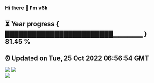 ### Hi there 👋  I'm v6b  
⏳ Year progress { ████████████████████████▁▁▁▁▁▁ } 81.45 %
---
⏰ Updated on Tue, 25 Oct 2022 06:56:54 GMT
---
![](https://github-readme-stats.vercel.app/api?username=v6b&bg_color=30,e96443,904e95&title_color=fff&text_color=fff&layout=compact)
![](https://github-readme-stats.vercel.app/api/top-langs/?username=v6b&layout=compact&bg_color=30,e96443,904e95&title_color=fff&text_color=fff)  
![](https://gcore.jsdelivr.net/gh/v6b/v6b@main/assets/github-contribution-grid-snake.svg)

